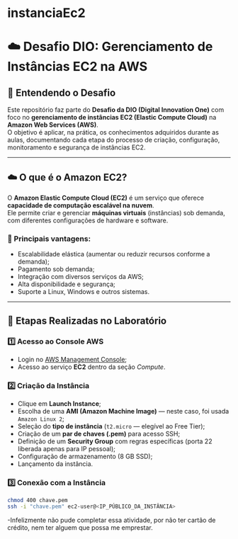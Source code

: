 # instanciaEc2
# ☁️ Desafio DIO: Gerenciamento de Instâncias EC2 na AWS

## 🧩 Entendendo o Desafio

Este repositório faz parte do **Desafio da DIO (Digital Innovation One)** com foco no **gerenciamento de instâncias EC2 (Elastic Compute Cloud)** na **Amazon Web Services (AWS)**.  
O objetivo é aplicar, na prática, os conhecimentos adquiridos durante as aulas, documentando cada etapa do processo de criação, configuração, monitoramento e segurança de instâncias EC2.

---

## ☁️ O que é o Amazon EC2?

O **Amazon Elastic Compute Cloud (EC2)** é um serviço que oferece **capacidade de computação escalável na nuvem**.  
Ele permite criar e gerenciar **máquinas virtuais** (instâncias) sob demanda, com diferentes configurações de hardware e software.

### 🔹 Principais vantagens:
- Escalabilidade elástica (aumentar ou reduzir recursos conforme a demanda);
- Pagamento sob demanda;
- Integração com diversos serviços da AWS;
- Alta disponibilidade e segurança;
- Suporte a Linux, Windows e outros sistemas.

---

## 🧭 Etapas Realizadas no Laboratório

### 1️⃣ Acesso ao Console AWS
- Login no [AWS Management Console](https://aws.amazon.com/console/);
- Acesso ao serviço **EC2** dentro da seção *Compute*.

### 2️⃣ Criação da Instância
- Clique em **Launch Instance**;
- Escolha de uma **AMI (Amazon Machine Image)** — neste caso, foi usada `Amazon Linux 2`;
- Seleção do **tipo de instância** (`t2.micro` — elegível ao Free Tier);
- Criação de um **par de chaves (.pem)** para acesso SSH;
- Definição de um **Security Group** com regras específicas (porta 22 liberada apenas para IP pessoal);
- Configuração de armazenamento (8 GB SSD);
- Lançamento da instância.

### 3️⃣ Conexão com a Instância
```bash
chmod 400 chave.pem
ssh -i "chave.pem" ec2-user@<IP_PÚBLICO_DA_INSTÂNCIA>
```

-Infelizmente não pude completar essa atividade, por não ter cartão de crédito, nem ter alguem que possa me emprestar.
